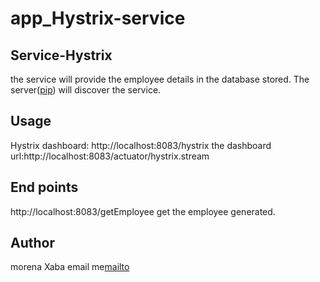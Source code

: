 # app_Hystrix-service

## Service-Hystrix
the service will provide the employee details in the database stored.
The server([pip](https://euserver-main.herokuapp.com/)) will discover the service.

## Usage
Hystrix dashboard: http://localhost:8083/hystrix
the dashboard url:http://localhost:8083/actuator/hystrix.stream

## End points
http://localhost:8083/getEmployee
get the employee generated.


## Author
morena Xaba
email me[mailto](mailto:ancientgrov@gmail.com)

